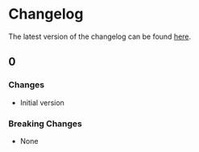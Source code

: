 # Changelog

The latest version of the changelog can be found [here](/Azure/bicep-registry-modules/blob/main/avm/res/dev-center/network-connection/CHANGELOG.md).

## 0

### Changes

- Initial version

### Breaking Changes

- None
